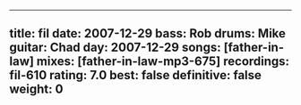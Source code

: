 
---
title: fil
date: 2007-12-29
bass:	Rob
drums:	Mike
guitar:	Chad
day: 2007-12-29
songs: [father-in-law]
mixes: [father-in-law-mp3-675]
recordings: fil-610
rating: 7.0
best: false
definitive: false
weight: 0
---

